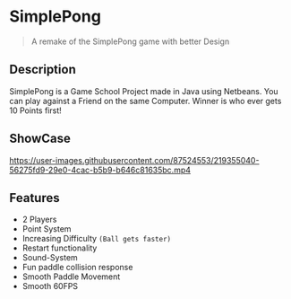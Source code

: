 # SimplePong
> A remake of the SimplePong game with better Design  

## Description

SimplePong is a Game School Project made in Java using Netbeans. You can play against a Friend on the same Computer. Winner is who ever gets 10 Points first!

## ShowCase
https://user-images.githubusercontent.com/87524553/219355040-56275fd9-29e0-4cac-b5b9-b646c81635bc.mp4

## Features
* 2 Players
* Point System
* Increasing Difficulty ``(Ball gets faster)``
* Restart functionality
* Sound-System
* Fun paddle collision response
* Smooth Paddle Movement
* Smooth 60FPS
